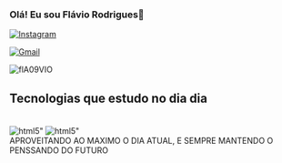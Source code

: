 ### Olá! Eu sou Flávio Rodrigues👊


[![Instagram](https://img.shields.io/badge/Instagram-E4405F?style=for-the-badge&logo=instagram&logoColor=white)](https://www.instagram.com/f.luiizr/)

[![Gmail](https://img.shields.io/badge/Gmail-D14836?style=for-the-badge&logo=gmail&logoColor=white)](luizflaviorodriguessilva@gmail.com)

![flA09VIO](https://github-readme-stats.vercel.app/api?username=anuraghazra&show_icons=true&theme=dracula) 

## Tecnologias que estudo no dia dia

<div style="display: inline_block"><br/>
<img align="center" alt=html5" src="https://img.shields.io/badge/HTML5-E34F26?style=for-the-badge&logo=html5&logoColor=white"/>
<img align="center" alt=html5" src="https://img.shields.io/badge/CSS3-1572B6?style=for-the-badge&logo=css3&logoColor=white"/>
</div>
APROVEITANDO AO MAXIMO O DIA ATUAL, E SEMPRE MANTENDO O PENSSANDO DO FUTURO</>
